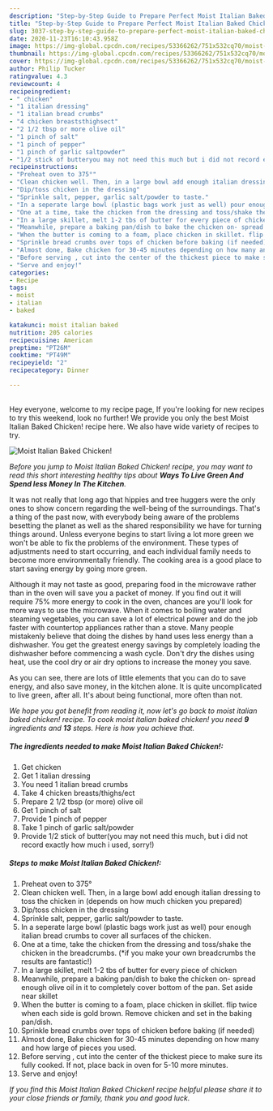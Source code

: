 ```yaml
---
description: "Step-by-Step Guide to Prepare Perfect Moist Italian Baked Chicken!"
title: "Step-by-Step Guide to Prepare Perfect Moist Italian Baked Chicken!"
slug: 3037-step-by-step-guide-to-prepare-perfect-moist-italian-baked-chicken
date: 2020-11-23T16:10:43.958Z
image: https://img-global.cpcdn.com/recipes/53366262/751x532cq70/moist-italian-baked-chicken-recipe-main-photo.jpg
thumbnail: https://img-global.cpcdn.com/recipes/53366262/751x532cq70/moist-italian-baked-chicken-recipe-main-photo.jpg
cover: https://img-global.cpcdn.com/recipes/53366262/751x532cq70/moist-italian-baked-chicken-recipe-main-photo.jpg
author: Philip Tucker
ratingvalue: 4.3
reviewcount: 4
recipeingredient:
- " chicken"
- "1 italian dressing"
- "1 italian bread crumbs"
- "4 chicken breaststhighsect"
- "2 1/2 tbsp or more olive oil"
- "1 pinch of salt"
- "1 pinch of pepper"
- "1 pinch of garlic saltpowder"
- "1/2 stick of butteryou may not need this much but i did not record exactly how much i used sorry"
recipeinstructions:
- "Preheat oven to 375°"
- "Clean chicken well. Then, in a large bowl add enough italian dressing to toss the chicken in (depends on how much chicken you prepared)"
- "Dip/toss chicken in the dressing"
- "Sprinkle salt, pepper, garlic salt/powder to taste."
- "In a seperate large bowl (plastic bags work just as well) pour enough italian bread crumbs to cover all surfaces of the chicken."
- "One at a time, take the chicken from the dressing and toss/shake the chicken in the breadcrumbs. (*if you make your own breadcrumbs the results are fantastic!)"
- "In a large skillet, melt 1-2 tbs of butter for every piece of chicken"
- "Meanwhile, prepare a baking pan/dish to bake the chicken on- spread enough olive oil in it to completely cover bottom of the pan. Set aside near skillet"
- "When the butter is coming to a foam, place chicken in skillet. flip twice when each side is gold brown. Remove chicken and set in the baking pan/dish."
- "Sprinkle bread crumbs over tops of chicken before baking (if needed)"
- "Almost done, Bake chicken for 30-45 minutes depending on how many and how large of pieces you used."
- "Before serving , cut into the center of the thickest piece to make sure its fully cooked. If not, place back in oven for 5-10 more minutes."
- "Serve and enjoy!"
categories:
- Recipe
tags:
- moist
- italian
- baked

katakunci: moist italian baked 
nutrition: 205 calories
recipecuisine: American
preptime: "PT26M"
cooktime: "PT49M"
recipeyield: "2"
recipecategory: Dinner

---
```

<br>
Hey everyone, welcome to my recipe page, If you're looking for new recipes to try this weekend, look no further! We provide you only the best Moist Italian Baked Chicken! recipe here. We also have wide variety of recipes to try.
<br>


![Moist Italian Baked Chicken!](https://img-global.cpcdn.com/recipes/53366262/751x532cq70/moist-italian-baked-chicken-recipe-main-photo.jpg)

<i>Before you jump to Moist Italian Baked Chicken! recipe, you may want to read this short interesting healthy tips about 
<strong>Ways To Live Green And Spend less Money In The Kitchen</strong>.</i>
</br>

It was not really that long ago that hippies and tree huggers were the only ones to show concern regarding the well-being of the surroundings. That's a thing of the past now, with everybody being aware of the problems besetting the planet as well as the shared responsibility we have for turning things around. Unless everyone begins to start living a lot more green we won't be able to fix the problems of the environment. These types of adjustments need to start occurring, and each individual family needs to become more environmentally friendly. The cooking area is a good place to start saving energy by going more green.

Although it may not taste as good, preparing food in the microwave rather than in the oven will save you a packet of money. If you find out it will require 75% more energy to cook in the oven, chances are you'll look for more ways to use the microwave. When it comes to boiling water and steaming vegetables, you can save a lot of electrical power and do the job faster with countertop appliances rather than a stove. Many people mistakenly believe that doing the dishes by hand uses less energy than a dishwasher. You get the greatest energy savings by completely loading the dishwasher before commencing a wash cycle. Don't dry the dishes using heat, use the cool dry or air dry options to increase the money you save.

As you can see, there are lots of little elements that you can do to save energy, and also save money, in the kitchen alone. It is quite uncomplicated to live green, after all. It's about being functional, more often than not.


<i>We hope you got benefit from reading it, now let's go back to moist italian baked chicken! recipe. To cook moist italian baked chicken! you need <strong>9</strong> ingredients and <strong>13</strong> steps. Here is how you achieve that.
</i>

##### The ingredients needed to make Moist Italian Baked Chicken!:

1. Get  chicken
1. Get 1 italian dressing
1. You need 1 italian bread crumbs
1. Take 4 chicken breasts/thighs/ect
1. Prepare 2 1/2 tbsp (or more) olive oil
1. Get 1 pinch of salt
1. Provide 1 pinch of pepper
1. Take 1 pinch of garlic salt/powder
1. Provide 1/2 stick of butter(you may not need this much, but i did not record exactly how much i used, sorry!)


##### Steps to make Moist Italian Baked Chicken!:

1. Preheat oven to 375°
1. Clean chicken well. Then, in a large bowl add enough italian dressing to toss the chicken in (depends on how much chicken you prepared)
1. Dip/toss chicken in the dressing
1. Sprinkle salt, pepper, garlic salt/powder to taste.
1. In a seperate large bowl (plastic bags work just as well) pour enough italian bread crumbs to cover all surfaces of the chicken.
1. One at a time, take the chicken from the dressing and toss/shake the chicken in the breadcrumbs. (*if you make your own breadcrumbs the results are fantastic!)
1. In a large skillet, melt 1-2 tbs of butter for every piece of chicken
1. Meanwhile, prepare a baking pan/dish to bake the chicken on- spread enough olive oil in it to completely cover bottom of the pan. Set aside near skillet
1. When the butter is coming to a foam, place chicken in skillet. flip twice when each side is gold brown. Remove chicken and set in the baking pan/dish.
1. Sprinkle bread crumbs over tops of chicken before baking (if needed)
1. Almost done, Bake chicken for 30-45 minutes depending on how many and how large of pieces you used.
1. Before serving , cut into the center of the thickest piece to make sure its fully cooked. If not, place back in oven for 5-10 more minutes.
1. Serve and enjoy!


<i>If you find this Moist Italian Baked Chicken! recipe helpful please share it to your close friends or family, thank you and good luck.</i>
